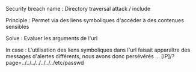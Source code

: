 Security breach name 	: Directory traversal attack / include

Principle 				: Permet via des liens symboliques d'accéder à des contenues sensibles

Solve 					: Evaluer les arguments de l'url

In case 				: L'utilisation des liens symboliques dans l'url faisait apparaître des messages d'alertes différents, 	nous avons donc persévérés ...
							[IP]/?page=../../../../../../../etc/passwd